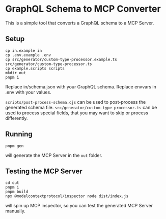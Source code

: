 # GraphQL Schema to MCP Converter

This is a simple tool that converts a GraphQL schema to a MCP Server.

## Setup

```
cp in.example in
cp .env.example .env
cp src/generator/custom-type-processor.example.ts src/generator/custom-type-processor.ts
cp example.scripts scripts
mkdir out
pnpm i
```

Replace in/schema.json with your GraphQL schema.
Replace envvars in .env with your values.

`scripts/post-process-schema.cjs` can be used to post-process the generated schema file.
`src/generator/custom-type-processor.ts` can be used to process special fields, that you may want to skip or process differently.

## Running

```
pnpm gen
```

will generate the MCP Server in the `out` folder.

## Testing the MCP Server

```
cd out
pnpm i
pnpm build
npx @modelcontextprotocol/inspector node dist/index.js
```

will spin up MCP inspector, so you can test the generated MCP Server manually.
